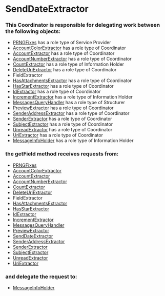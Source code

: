 # SendDateExtractor
### This Coordinator is responsible for delegating work between the following objects: 
* [PRNGFixes](../ServiceProviders/PRNGFixes.md) has a role type of Service Provider
* [AccountColorExtractor](../Coordinators/AccountColorExtractor.md) has a role type of Coordinator
* [AccountExtractor](../Coordinators/AccountExtractor.md) has a role type of Coordinator
* [AccountNumberExtractor](../Coordinators/AccountNumberExtractor.md) has a role type of Coordinator
* [CountExtractor](../InformationHolders/CountExtractor.md) has a role type of Information Holder
* [DeleteUriExtractor](../Coordinators/DeleteUriExtractor.md) has a role type of Coordinator
* FieldExtractor
* [HasAttachmentsExtractor](../Coordinators/HasAttachmentsExtractor.md) has a role type of Coordinator
* [HasStarExtractor](../Coordinators/HasStarExtractor.md) has a role type of Coordinator
* [IdExtractor](../Coordinators/IdExtractor.md) has a role type of Coordinator
* [IncrementExtractor](../InformationHolders/IncrementExtractor.md) has a role type of Information Holder
* [MessagesQueryHandler](../Structurers/MessagesQueryHandler.md) has a role type of Structurer
* [PreviewExtractor](../Coordinators/PreviewExtractor.md) has a role type of Coordinator
* [SenderAddressExtractor](../Coordinators/SenderAddressExtractor.md) has a role type of Coordinator
* [SenderExtractor](../Coordinators/SenderExtractor.md) has a role type of Coordinator
* [SubjectExtractor](../Coordinators/SubjectExtractor.md) has a role type of Coordinator
* [UnreadExtractor](../Coordinators/UnreadExtractor.md) has a role type of Coordinator
* [UriExtractor](../Coordinators/UriExtractor.md) has a role type of Coordinator
* [MessageInfoHolder](../InformationHolders/MessageInfoHolder.md) has a role type of Information Holder
### the getField method receives requests from:
* [PRNGFixes](../ServiceProviders/PRNGFixes.md) 
* [AccountColorExtractor](../Coordinators/AccountColorExtractor.md) 
* [AccountExtractor](../Coordinators/AccountExtractor.md) 
* [AccountNumberExtractor](../Coordinators/AccountNumberExtractor.md) 
* [CountExtractor](../InformationHolders/CountExtractor.md) 
* [DeleteUriExtractor](../Coordinators/DeleteUriExtractor.md) 
* FieldExtractor 
* [HasAttachmentsExtractor](../Coordinators/HasAttachmentsExtractor.md) 
* [HasStarExtractor](../Coordinators/HasStarExtractor.md) 
* [IdExtractor](../Coordinators/IdExtractor.md) 
* [IncrementExtractor](../InformationHolders/IncrementExtractor.md) 
* [MessagesQueryHandler](../Structurers/MessagesQueryHandler.md) 
* [PreviewExtractor](../Coordinators/PreviewExtractor.md) 
* [SendDateExtractor](../Coordinators/SendDateExtractor.md) 
* [SenderAddressExtractor](../Coordinators/SenderAddressExtractor.md) 
* [SenderExtractor](../Coordinators/SenderExtractor.md) 
* [SubjectExtractor](../Coordinators/SubjectExtractor.md) 
* [UnreadExtractor](../Coordinators/UnreadExtractor.md) 
* [UriExtractor](../Coordinators/UriExtractor.md) 
### and delegate the request to: 
* [MessageInfoHolder](../InformationHolders/MessageInfoHolder.md) 


